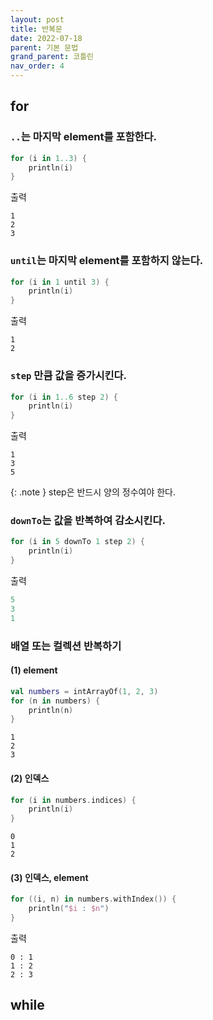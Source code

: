 ```yaml
---
layout: post
title: 반복문
date: 2022-07-18
parent: 기본 문법
grand_parent: 코틀린
nav_order: 4
---
```


## for

### `..`는 마지막 element를 포함한다.

```kotlin
for (i in 1..3) {
    println(i)
}
```

출력

```
1
2
3
```

### `until`는 마지막 element를 포함하지 않는다.

```kotlin
for (i in 1 until 3) {
    println(i)
}
```

출력

```
1
2
```

### `step` 만큼 값을 증가시킨다.

```kotlin
for (i in 1..6 step 2) {
    println(i)
}
```

출력

```
1
3
5
```

{: .note }
step은 반드시 양의 정수여야 한다.

### `downTo`는 값을 반복하여 감소시킨다.

```kotlin
for (i in 5 downTo 1 step 2) {
    println(i)
}
```

출력

```kotlin
5
3
1
```

### 배열 또는 컬렉션 반복하기

#### (1) element

```kotlin
val numbers = intArrayOf(1, 2, 3)
for (n in numbers) {
    println(n)
}
```

```
1
2
3
```

#### (2) 인덱스

```kotlin
for (i in numbers.indices) {
    println(i)
}
```

```
0
1
2
```

#### (3) 인덱스, element

```kotlin
for ((i, n) in numbers.withIndex()) {
    println("$i : $n")
}
```

출력

```
0 : 1
1 : 2
2 : 3
```

## while
